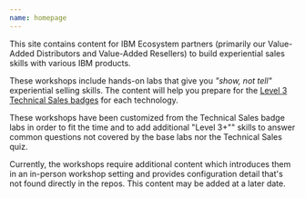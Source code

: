 ```yaml
---
name: homepage
---
```


This site contains content for IBM Ecosystem partners (primarily our Value-Added Distributors and Value-Added Resellers) to build experiential sales skills with various IBM products.

These workshops include hands-on labs that give you _"show, not tell"_ experiential selling skills. The content will help you prepare for the [Level 3 Technical Sales badges](https://ibm.seismic.com/Link/Content/DCGX2M377qBM38TMpQ7DB3WVmQg8) for each technology.

These workshops have been customized from the Technical Sales badge labs in order to fit the time and to add additional "Level 3+"" skills to answer common questions not covered by the base labs nor the Technical Sales quiz.

Currently, the workshops require additional content which introduces them in an in-person workshop setting and provides configuration detail that's not found directly in the repos. This content may be added at a later date.
